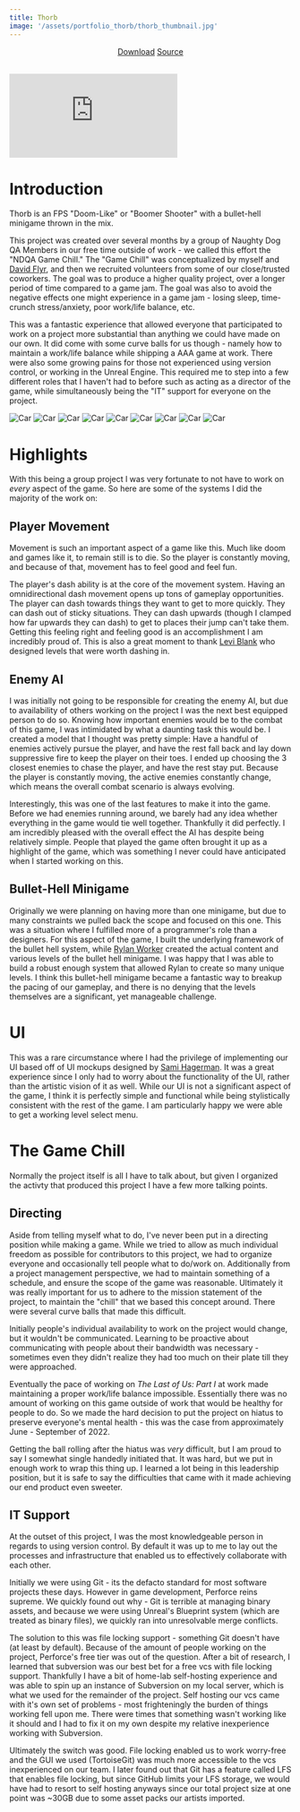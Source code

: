 ```yaml
---
title: Thorb
image: '/assets/portfolio_thorb/thorb_thumbnail.jpg'
---
```

[](/assets/portfolio_thorb/thorb_thumbnail.jpg)

<div style="text-align:center">
    <a href="https://github.com/TheNickOfTime/thorb/releases/download/v1.0/thorb_win64_v1.0.zip" target="_blank" class="button button--primary">Download</a>
    <a href="https://github.com/TheNickOfTime/thorb" target="_blank" class="button button--primary">Source</a>
</div>

<br>

<p><iframe src="https://www.youtube.com/embed/KRncx_Q8qEc" loading="lazy" frameborder="0" allowfullscreen></iframe></p>

# Introduction
Thorb is an FPS "Doom-Like" or "Boomer Shooter" with a bullet-hell minigame thrown in the mix.

This project was created over several months by a group of Naughty Dog QA Members in our free time outside of work - we called this effort the "NDQA Game Chill." The "Game Chill" was conceptualized by myself and [David Flyr](), and then we recruited volunteers from some of our close/trusted coworkers. The goal was to produce a higher quality project, over a longer period of time compared to a game jam. The goal was also to avoid the negative effects one might experience in a game jam - losing sleep, time-crunch stress/anxiety, poor work/life balance, etc.

This was a fantastic experience that allowed everyone that participated to work on a project more substantial than anything we could have made on our own. It did come with some curve balls for us though - namely how to maintain a work/life balance while shipping a AAA game at work. There were also some growing pains for those not experienced using version control, or working in the Unreal Engine. This required me to step into a few different roles that I haven't had to before such as acting as a director of the game, while simultaneously being the "IT" support for everyone on the project.

<div class="gallery-box">
  <div class="gallery">
    <img src="/assets/portfolio_thorb/thorb_screenshot_00.jpg" loading="lazy" alt="Car">
    <img src="/assets/portfolio_thorb/thorb_screenshot_01.png" loading="lazy" alt="Car">
    <img src="/assets/portfolio_thorb/thorb_screenshot_02.png" loading="lazy" alt="Car">
    <img src="/assets/portfolio_thorb/thorb_screenshot_03.png" loading="lazy" alt="Car">
    <img src="/assets/portfolio_thorb/thorb_screenshot_04.png" loading="lazy" alt="Car">
    <img src="/assets/portfolio_thorb/thorb_screenshot_05.png" loading="lazy" alt="Car">
    <img src="/assets/portfolio_thorb/thorb_screenshot_06.png" loading="lazy" alt="Car">
    <img src="/assets/portfolio_thorb/thorb_screenshot_07.png" loading="lazy" alt="Car">
    <img src="/assets/portfolio_thorb/thorb_screenshot_08.png" loading="lazy" alt="Car">
  </div>
</div>

# Highlights
With this being a group project I was very fortunate to not have to work on *every* aspect of the game. So here are some of the systems I did the majority of the work on:

## Player Movement
Movement is such an important aspect of a game like this. Much like doom and games like it, to remain still is to die. So the player is constantly moving, and because of that, movement has to feel good and feel fun.

The player's dash ability is at the core of the movement system. Having an omnidirectional dash movement opens up tons of gameplay opportunities. The player can dash towards things they want to get to more quickly. They can dash out of sticky situations. They can dash upwards (though I clamped how far upwards they can dash) to get to places their jump can't take them. Getting this feeling right and feeling good is an accomplishment I am incredibly proud of. This is also a great moment to thank [Levi Blank]() who designed levels that were worth dashing in.

## Enemy AI
I was initially not going to be responsible for creating the enemy AI, but due to availability of others working on the project I was the next best equipped person to do so. Knowing how important enemies would be to the combat of this game, I was intimidated by what a daunting task this would be. I created a model that I thought was pretty simple: Have a handful of enemies actively pursue the player, and have the rest fall back and lay down suppressive fire to keep the player on their toes. I ended up choosing the 3 closest enemies to chase the player, and have the rest stay put. Because the player is constantly moving, the active enemies constantly change, which means the overall combat scenario is always evolving.

Interestingly, this was one of the last features to make it into the game. Before we had enemies running around, we barely had any idea whether everything in the game would tie well together. Thankfully it did perfectly. I am incredibly pleased with the overall effect the AI has despite being relatively simple. People that played the game often brought it up as a highlight of the game, which was something I never could have anticipated when I started working on this.

## Bullet-Hell Minigame
Originally we were planning on having more than one minigame, but due to many constraints we pulled back the scope and focused on this one. This was a situation where I fulfilled more of a programmer's role than a designers. For this aspect of the game, I built the underlying framework of the bullet hell system, while [Rylan Worker](https://rylanworker.com) created the actual content and various levels of the bullet hell minigame. I was happy that I was able to build a robust enough system that allowed Rylan to create so many unique levels. I think this bullet-hell minigame became a fantastic way to breakup the pacing of our gameplay, and there is no denying that the levels themselves are a significant, yet manageable challenge.

# UI
This was a rare circumstance where I had the privilege of implementing our UI based off of UI mockups designed by [Sami Hagerman](https://samisquared.artstation.com/). It was a great experience since I only had to worry about the functionality of the UI, rather than the artistic vision of it as well. While our UI is not a significant aspect of the game, I think it is perfectly simple and functional while being stylistically consistent with the rest of the game. I am particularly happy we were able to get a working level select menu.

# The Game Chill
Normally the project itself is all I have to talk about, but given I organized the activty that produced this project I have a few more talking points.

## Directing
Aside from telling myself what to do, I've never been put in a directing position while making a game. While we tried to allow as much individual freedom as possible for contributors to this project, we had to organize everyone and occasionally tell people what to do/work on. Additionally from a project management perspective, we had to maintain something of a schedule, and ensure the scope of the game was reasonable. Ultimately it was really important for us to adhere to the mission statement of the project, to maintain the "chill" that we based this concept around. There were several curve balls that made this difficult.

Initially people's individual availability to work on the project would change, but it wouldn't be communicated. Learning to be proactive about communicating with people about their bandwidth was necessary - sometimes even they didn't realize they had too much on their plate till they were approached.

Eventually the pace of working on *The Last of Us: Part I* at work made maintaining a proper work/life balance impossible. Essentially there was no amount of working on this game outside of work that would be healthy for people to do. So we made the hard decision to put the project on hiatus to preserve everyone's mental health - this was the case from approximately June - September of 2022.

Getting the ball rolling after the hiatus was *very* difficult, but I am proud to say I somewhat single handedly initiated that. It was hard, but we put in enough work to wrap this thing up. I learned a lot being in this leadership position, but it is safe to say the difficulties that came with it made achieving our end product even sweeter.

## IT Support
At the outset of this project, I was the most knowledgeable person in regards to using version control. By default it was up to me to lay out the processes and infrastructure that enabled us to effectively collaborate with each other.

Initially we were using Git - its the defacto standard for most software projects these days. However in game development, Perforce reins supreme. We quickly found out why - Git is terrible at managing binary assets, and because we were using Unreal's Blueprint system (which are treated as binary files), we quickly ran into unresolvable merge conflicts.

The solution to this was file locking support - something Git doesn't have (at least by default). Because of the amount of people working on the project, Perforce's free tier was out of the question. After a bit of research, I learned that subversion was our best bet for a free vcs with file locking support. Thankfully I have a bit of home-lab self-hosting experience and was able to spin up an instance of Subversion on my local server, which is what we used for the remainder of the project. Self hosting our vcs came with it's own set of problems - most frighteningly the burden of things working fell upon me. There were times that something wasn't working like it should and I had to fix it on my own despite my relative inexperience working with Subversion.

Ultimately the switch was good. File locking enabled us to work worry-free and the GUI we used (TortoiseGit) was much more accessible to the vcs inexperienced on our team. I later found out that Git has a feature called LFS that enables file locking, but since GitHub limits your LFS storage, we would have had to resort to self hosting anyways since our total project size at one point was ~30GB due to some asset packs our artists imported.